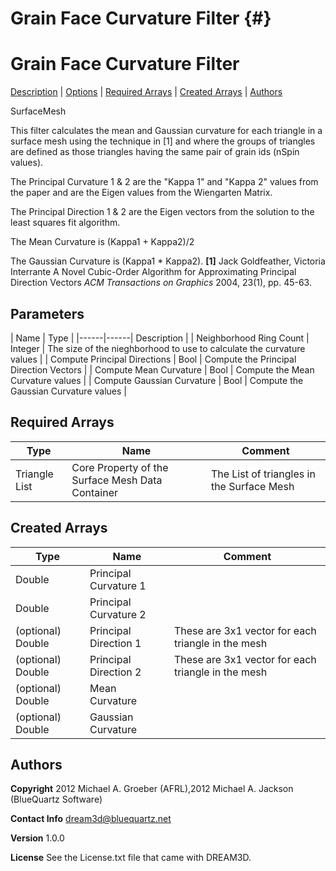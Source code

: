 
Grain Face Curvature Filter {#}
======
<h1 class="pHeading1">Grain Face Curvature Filter</h1>
<p class="pCellBody">
<a href="../SurfaceMeshFilters/GrainFaceCurvatureFilter.html#wp2">Description</a>
| <a href="../SurfaceMeshFilters/GrainFaceCurvatureFilter.html#wp3">Options</a>
| <a href="../SurfaceMeshFilters/GrainFaceCurvatureFilter.html#wp4">Required Arrays</a>
| <a href="../SurfaceMeshFilters/GrainFaceCurvatureFilter.html#wp5">Created Arrays</a>
| <a href="../SurfaceMeshFilters/GrainFaceCurvatureFilter.html#wp1">Authors</a> 

SurfaceMesh


This filter calculates the mean and Gaussian curvature for each triangle in a surface mesh using the technique in [1]
and where the groups of triangles are defined as those triangles having the same pair of grain ids (nSpin values).

The Principal Curvature 1 &amp; 2 are the "Kappa 1" and "Kappa 2" values from the paper and are the Eigen values from the
Wiengarten Matrix.

The Principal Direction 1 &amp; 2 are the Eigen vectors from the solution to the least squares fit algorithm.

The Mean Curvature is (Kappa1 + Kappa2)/2

The Gaussian Curvature is (Kappa1 * Kappa2).
__[1]__
Jack Goldfeather, Victoria Interrante
 A Novel Cubic-Order Algorithm for Approximating Principal Direction Vectors
_ACM Transactions on Graphics_ 2004, 23(1), pp. 45-63.


## Parameters ## 

| Name | Type |
|------|------| Description |
| Neighborhood Ring Count | Integer | The size of the nieghborhood to use to calculate the curvature values |
| Compute Principal Directions | Bool | Compute the Principal Direction Vectors |
| Compute Mean Curvature | Bool | Compute the Mean Curvature values |
| Compute Gaussian Curvature | Bool | Compute the Gaussian Curvature values |

## Required Arrays ##

| Type | Name | Comment |
|------|------|---------|
| Triangle List | Core Property of the Surface Mesh Data Container | The List of triangles in the Surface Mesh |

## Created Arrays ##

| Type | Name | Comment |
|------|------|---------|
| Double | Principal Curvature 1 |  |
| Double | Principal Curvature 2 |  |
| (optional) Double | Principal Direction 1 | These are 3x1 vector for each triangle in the mesh |
| (optional) Double | Principal Direction 2 | These are 3x1 vector for each triangle in the mesh |
| (optional) Double | Mean Curvature |  |
| (optional) Double | Gaussian Curvature |  |
## Authors ##

**Copyright** 2012 Michael A. Groeber (AFRL),2012 Michael A. Jackson (BlueQuartz Software)

**Contact Info** dream3d@bluequartz.net

**Version** 1.0.0

**License**  See the License.txt file that came with DREAM3D.



